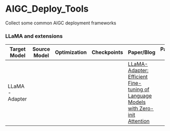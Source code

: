 # AIGC_Deploy_Tools
Collect some common AIGC deployment frameworks

### LLaMA and extensions

| Target Model | Source Model | Optimization | Checkpoints | Paper/Blog | Params (B) | Context Length | Code | DataSet |
| --- | --- | --- | --- |--- | --- | --- |--- | --- | 
| LLaMA-Adapter |  |  |  | [LLaMA-Adapter: Efficient Fine-tuning of Language Models with Zero-init Attention](https://arxiv.org/pdf/2303.16199.pdf) |  |  | [LLaMA-Adapter Code](https://github.com/ZrrSkywalker/LLaMA-Adapter) |
